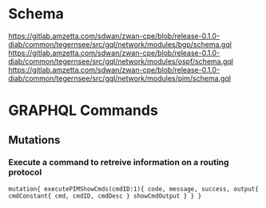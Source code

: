 # Schema

https://gitlab.amzetta.com/sdwan/zwan-cpe/blob/release-0.1.0-diab/common/tegernsee/src/gql/network/modules/bgp/schema.gql
https://gitlab.amzetta.com/sdwan/zwan-cpe/blob/release-0.1.0-diab/common/tegernsee/src/gql/network/modules/ospf/schema.gql
https://gitlab.amzetta.com/sdwan/zwan-cpe/blob/release-0.1.0-diab/common/tegernsee/src/gql/network/modules/pim/schema.gql


# GRAPHQL Commands

## Mutations

### Execute a command to retreive information on a routing protocol

```
mutation{ executePIMShowCmds(cmdID:1){ code, message, success, output{ cmdConstant{ cmd, cmdID, cmdDesc } showCmdOutput } } }
```